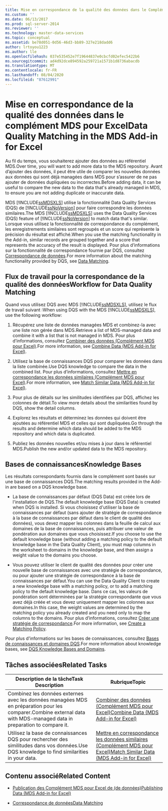```yaml
---
title: Mise en correspondance de la qualité des données dans le Complément MDS pour Excel | Microsoft Docs
ms.custom: ''
ms.date: 06/13/2017
ms.prod: sql-server-2014
ms.reviewer: ''
ms.technology: master-data-services
ms.topic: conceptual
ms.assetid: be78d051-0d56-46d3-bb89-327e218dadd6
author: lrtoyou1223
ms.author: lle
ms.openlocfilehash: 037e535452e7f19644837e0cbcfd02efec5422b6
ms.sourcegitcommit: ad4d92dce894592a259721a1571b1d8736abacdb
ms.translationtype: MT
ms.contentlocale: fr-FR
ms.lasthandoff: 08/04/2020
ms.locfileid: "87612991"
---
```

# <a name="data-quality-matching-in-the-mds-add-in-for-excel"></a><span data-ttu-id="46fc1-102">Mise en correspondance de la qualité des données dans le complément MDS pour Excel</span><span class="sxs-lookup"><span data-stu-id="46fc1-102">Data Quality Matching in the MDS Add-in for Excel</span></span>
  <span data-ttu-id="46fc1-103">Au fil du temps, vous souhaiterez ajouter des données au référentiel MDS.</span><span class="sxs-lookup"><span data-stu-id="46fc1-103">Over time, you will want to add more data to the MDS repository.</span></span> <span data-ttu-id="46fc1-104">Avant d’ajouter des données, il peut être utile de comparer les nouvelles données aux données qui sont déjà managées dans MDS pour s’assurer de ne pas ajouter de données dupliquées ou incorrectes.</span><span class="sxs-lookup"><span data-stu-id="46fc1-104">Before adding data, it can be useful to compare the new data to the data that's already managed in MDS, to ensure you are not adding duplicate or inaccurate data.</span></span>  
  
 <span data-ttu-id="46fc1-105">MDS [!INCLUDE[ssMDSXLS](../../includes/ssmdsxls-md.md)] utilise la fonctionnalité Data Quality Services (DQS) de [!INCLUDE[ssNoVersion](../../includes/ssnoversion-md.md)] pour faire correspondre les données similaires.</span><span class="sxs-lookup"><span data-stu-id="46fc1-105">The MDS [!INCLUDE[ssMDSXLS](../../includes/ssmdsxls-md.md)] uses the Data Quality Services (DQS) feature of [!INCLUDE[ssNoVersion](../../includes/ssnoversion-md.md)] to match data that's similar.</span></span> <span data-ttu-id="46fc1-106">Lorsque vous utilisez la fonctionnalité de correspondance du complément, les enregistrements similaires sont regroupés et un score qui représente la précision du résultat est affiché.</span><span class="sxs-lookup"><span data-stu-id="46fc1-106">When you use the matching functionality in the Add-in, similar records are grouped together and a score that represents the accuracy of the result is displayed.</span></span> <span data-ttu-id="46fc1-107">Pour plus d’informations sur la fonctionnalité de correspondance fournie par DQS, consultez [Correspondance de données](../../data-quality-services/data-matching.md).</span><span class="sxs-lookup"><span data-stu-id="46fc1-107">For more information about the matching functionality provided by DQS, see [Data Matching](../../data-quality-services/data-matching.md).</span></span>  
  
## <a name="workflow-for-data-quality-matching"></a><span data-ttu-id="46fc1-108">Flux de travail pour la correspondance de la qualité des données</span><span class="sxs-lookup"><span data-stu-id="46fc1-108">Workflow for Data Quality Matching</span></span>  
 <span data-ttu-id="46fc1-109">Quand vous utilisez DQS avec MDS [!INCLUDE[ssMDSXLS](../../includes/ssmdsxls-md.md)], utilisez le flux de travail suivant :</span><span class="sxs-lookup"><span data-stu-id="46fc1-109">When using DQS with the MDS [!INCLUDE[ssMDSXLS](../../includes/ssmdsxls-md.md)], use the following workflow:</span></span>  
  
1.  <span data-ttu-id="46fc1-110">Récupérez une liste de données managées MDS et combinez-la avec une liste non gérée dans MDS.</span><span class="sxs-lookup"><span data-stu-id="46fc1-110">Retrieve a list of MDS-managed data and combine it with a list that is not managed in MDS.</span></span> <span data-ttu-id="46fc1-111">Pour plus d’informations, consultez [Combiner des données &#40;Complément MDS pour Excel&#41;](combine-data-mds-add-in-for-excel.md).</span><span class="sxs-lookup"><span data-stu-id="46fc1-111">For more information, see [Combine Data &#40;MDS Add-in for Excel&#41;](combine-data-mds-add-in-for-excel.md).</span></span>  
  
2.  <span data-ttu-id="46fc1-112">Utilisez la base de connaissances DQS pour comparer les données dans la liste combinée.</span><span class="sxs-lookup"><span data-stu-id="46fc1-112">Use DQS knowledge to compare the data in the combined list.</span></span> <span data-ttu-id="46fc1-113">Pour plus d’informations, consultez [Mettre en correspondance les données similaires &#40;Complément MDS pour Excel&#41;](match-similar-data-mds-add-in-for-excel.md).</span><span class="sxs-lookup"><span data-stu-id="46fc1-113">For more information, see [Match Similar Data &#40;MDS Add-in for Excel&#41;](match-similar-data-mds-add-in-for-excel.md).</span></span>  
  
3.  <span data-ttu-id="46fc1-114">Pour plus de détails sur les similitudes identifiées par DQS, affichez les colonnes de détail.</span><span class="sxs-lookup"><span data-stu-id="46fc1-114">To view more details about the similarities found by DQS, show the detail columns.</span></span>  
  
4.  <span data-ttu-id="46fc1-115">Explorez les résultats et déterminez les données qui doivent être ajoutées au référentiel MDS et celles qui sont dupliquées.</span><span class="sxs-lookup"><span data-stu-id="46fc1-115">Go through the results and determine which data should be added to the MDS repository and which data is duplicated.</span></span>  
  
5.  <span data-ttu-id="46fc1-116">Publiez les données nouvelles et/ou mises à jour dans le référentiel MDS.</span><span class="sxs-lookup"><span data-stu-id="46fc1-116">Publish the new and/or updated data to the MDS repository.</span></span>  
  
## <a name="knowledge-bases"></a><span data-ttu-id="46fc1-117">Bases de connaissances</span><span class="sxs-lookup"><span data-stu-id="46fc1-117">Knowledge Bases</span></span>  
 <span data-ttu-id="46fc1-118">Les résultats correspondants fournis dans le complément sont basés sur une base de connaissances DQS.</span><span class="sxs-lookup"><span data-stu-id="46fc1-118">The matching results provided in the Add-in are based on a DQS knowledge base.</span></span>  
  
-   <span data-ttu-id="46fc1-119">La base de connaissances par défaut (DQS Data) est créée lors de l'installation de DQS.</span><span class="sxs-lookup"><span data-stu-id="46fc1-119">The default knowledge base (DQS Data) is created when DQS is installed.</span></span> <span data-ttu-id="46fc1-120">Si vous choisissez d'utiliser la base de connaissances par défaut (sans ajouter de stratégie de correspondance à la base de connaissances par défaut dans le client de qualité des données), vous devez mapper les colonnes dans la feuille de calcul aux domaines de la base de connaissances, puis attribuer une valeur de pondération aux domaines que vous choisissez.</span><span class="sxs-lookup"><span data-stu-id="46fc1-120">If you choose to use the default knowledge base (without adding a matching policy to the default knowledge base in the Data Quality Client), you must map columns in the worksheet to domains in the knowledge base, and then assign a weight value to the domains you choose.</span></span>  
  
-   <span data-ttu-id="46fc1-121">Vous pouvez utiliser le client de qualité des données pour créer une nouvelle base de connaissances avec une stratégie de correspondance, ou pour ajouter une stratégie de correspondance à la base de connaissances par défaut.</span><span class="sxs-lookup"><span data-stu-id="46fc1-121">You can use the Data Quality Client to create a new knowledge base with a matching policy, or to add a matching policy to the default knowledge base.</span></span> <span data-ttu-id="46fc1-122">Dans ce cas, les valeurs de pondération sont déterminées par la stratégie correspondante que vous avez déjà créée et vous devez uniquement mapper les colonnes aux domaines.</span><span class="sxs-lookup"><span data-stu-id="46fc1-122">In this case, the weight values are determined by the matching policy you already created and you need only to map the columns to the domains.</span></span> <span data-ttu-id="46fc1-123">Pour plus d’informations, consultez [Créer une stratégie de correspondance](../../data-quality-services/create-a-matching-policy.md).</span><span class="sxs-lookup"><span data-stu-id="46fc1-123">For more information, see [Create a Matching Policy](../../data-quality-services/create-a-matching-policy.md).</span></span>  
  
 <span data-ttu-id="46fc1-124">Pour plus d’informations sur les bases de connaissances, consultez [Bases de connaissances et domaines DQS](../../data-quality-services/dqs-knowledge-bases-and-domains.md).</span><span class="sxs-lookup"><span data-stu-id="46fc1-124">For more information about knowledge bases, see [DQS Knowledge Bases and Domains](../../data-quality-services/dqs-knowledge-bases-and-domains.md).</span></span>  
  
## <a name="related-tasks"></a><span data-ttu-id="46fc1-125">Tâches associées</span><span class="sxs-lookup"><span data-stu-id="46fc1-125">Related Tasks</span></span>  
  
|<span data-ttu-id="46fc1-126">Description de la tâche</span><span class="sxs-lookup"><span data-stu-id="46fc1-126">Task Description</span></span>|<span data-ttu-id="46fc1-127">Rubrique</span><span class="sxs-lookup"><span data-stu-id="46fc1-127">Topic</span></span>|  
|----------------------|-----------|  
|<span data-ttu-id="46fc1-128">Combinez les données externes avec les données managées MDS en préparation pour les comparer.</span><span class="sxs-lookup"><span data-stu-id="46fc1-128">Combine external data with MDS-managed data in preparation to compare it.</span></span>|[<span data-ttu-id="46fc1-129">Combiner des données &#40;Complément MDS pour Excel&#41;</span><span class="sxs-lookup"><span data-stu-id="46fc1-129">Combine Data &#40;MDS Add-in for Excel&#41;</span></span>](combine-data-mds-add-in-for-excel.md)|  
|<span data-ttu-id="46fc1-130">Utilisez la base de connaissances DQS pour rechercher des similitudes dans vos données.</span><span class="sxs-lookup"><span data-stu-id="46fc1-130">Use DQS knowledge to find similarities in your data.</span></span>|[<span data-ttu-id="46fc1-131">Mettre en correspondance les données similaires &#40;Complément MDS pour Excel&#41;</span><span class="sxs-lookup"><span data-stu-id="46fc1-131">Match Similar Data &#40;MDS Add-in for Excel&#41;</span></span>](match-similar-data-mds-add-in-for-excel.md)|  
  
## <a name="related-content"></a><span data-ttu-id="46fc1-132">Contenu associé</span><span class="sxs-lookup"><span data-stu-id="46fc1-132">Related Content</span></span>  
  
-   [<span data-ttu-id="46fc1-133">Publication des Complément MDS pour Excel de &#40;de données&#41;</span><span class="sxs-lookup"><span data-stu-id="46fc1-133">Publishing Data &#40;MDS Add-in for Excel&#41;</span></span>](overview-importing-data-from-excel-mds-add-in-for-excel.md)  
  
-   [<span data-ttu-id="46fc1-134">Correspondance de données</span><span class="sxs-lookup"><span data-stu-id="46fc1-134">Data Matching</span></span>](../../data-quality-services/data-matching.md)  
  
  
